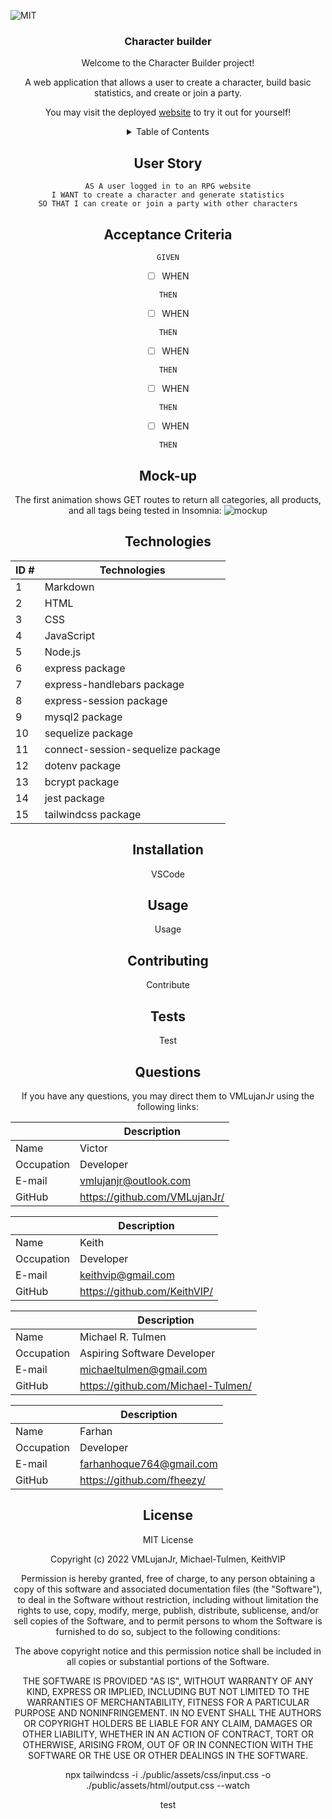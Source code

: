 ![MIT](https://img.shields.io/badge/License-MIT-blue)


<div align ="center">
<!-- # Character Builder -->
 <h3 align ="center">Character builder</h3>
<!-- ## Description -->
<p align = "center">
Welcome to the Character Builder project!

A web application that allows a user to create a character, build basic statistics, and create or join a party.

You may visit the deployed [website](?) to try it out for yourself!
<br />
<!-- ## Table of Contents -->

<!-- - [Character Builder](#character-builder)
  - [Description](#description)
  - [Table of Contents](#table-of-contents)
  - [User Story](#user-story)
  - [Acceptance Criteria](#acceptance-criteria)
  - [Mock-up](#mock-up)
  - [Technologies](#technologies)
  - [Installation](#installation)
  - [Usage](#usage)
  - [Contributing](#contributing)
  - [Tests](#tests)
  - [Questions](#questions)
  - [License](#license) -->

  <details>
  <summary>Table of Contents</summary>
  <ol>
    <li>
      <a href="#character-builder">Character Builder</a>
    </li>
    <li><a href="#description">Description</a></li>
    <li><a href="#user-story">User Story</a></li>
    <li><a href="#acceptance-criteria">Acceptance Criteria</a></li>
    <li><a href="mock-up">Mock Up</a></li>
    <li><a href="#technologies">Technologies</a></li>
    <li><a href="#installiation">Installiation</a></li>
    <li><a href="#usage">Usage</a></li>
    <li><a href="#contributing">Contributing</a></li>
    <li><a href="#test">Test</a></li>
    <li><a href="#license">License</a></li>
    <li><a href="#questions">Questions</a></li>
  </ol>
</details>

## User Story

```
AS A user logged in to an RPG website
I WANT to create a character and generate statistics
SO THAT I can create or join a party with other characters
```

## Acceptance Criteria

```
GIVEN
```

- [ ] WHEN

```
THEN
```

- [ ] WHEN

```
THEN
```

- [ ] WHEN

```
THEN
```

- [ ] WHEN

```
THEN
```

- [ ] WHEN

```
THEN
```

## Mock-up

The first animation shows GET routes to return all categories, all products, and all tags being tested in Insomnia:
![mockup](./public/assets/images/image.png)

## Technologies

| ID # | Technologies                      |
| ---- | --------------------------------- |
| 1    | Markdown                          |
| 2    | HTML                              |
| 3    | CSS                               |
| 4    | JavaScript                        |
| 5    | Node.js                           |
| 6    | express package                   |
| 7    | express-handlebars package        |
| 8    | express-session package           |
| 9    | mysql2 package                    |
| 10   | sequelize package                 |
| 11   | connect-session-sequelize package |
| 12   | dotenv package                    |
| 13   | bcrypt package                    |
| 14   | jest package                      |
| 15   | tailwindcss package               |

<p align = "right">

## Installation

VSCode

<p align = "right">

## Usage

Usage

<p align = "right">

## Contributing

Contribute

<p align = "right">

## Tests

Test

<p align = "right">

## Questions

If you have any questions, you may direct them to VMLujanJr using the following links:

|            | Description                     |
| ---------- | ------------------------------- |
| Name       | Victor                          |
| Occupation | Developer                       |
| E-mail     | <vmlujanjr@outlook.com>         |
| GitHub     | <https://github.com/VMLujanJr/> |

|            | Description                    |
| ---------- | ------------------------------ |
| Name       | Keith                          |
| Occupation | Developer                      |
| E-mail     | <keithvip@gmail.com>           |
| GitHub     | <https://github.com/KeithVIP/> |

|            | Description                          |
| ---------- | ------------------------------------ |
| Name       | Michael R. Tulmen                    |
| Occupation | Aspiring Software Developer          |
| E-mail     | <michaeltulmen@gmail.com>            |
| GitHub     | <https://github.com/Michael-Tulmen/> |

|            | Description                          |
| ---------- | ------------------------------------ |
| Name       | Farhan                               |
| Occupation | Developer                            |
| E-mail     | <farhanhoque764@gmail.com>           |
| GitHub     | <https://github.com/fheezy/>         |

<p align = "right">

## License

MIT License

Copyright (c) 2022 VMLujanJr, Michael-Tulmen, KeithVIP

Permission is hereby granted, free of charge, to any person obtaining a copy
of this software and associated documentation files (the "Software"), to deal
in the Software without restriction, including without limitation the rights
to use, copy, modify, merge, publish, distribute, sublicense, and/or sell
copies of the Software, and to permit persons to whom the Software is
furnished to do so, subject to the following conditions:

The above copyright notice and this permission notice shall be included in all
copies or substantial portions of the Software.

THE SOFTWARE IS PROVIDED "AS IS", WITHOUT WARRANTY OF ANY KIND, EXPRESS OR
IMPLIED, INCLUDING BUT NOT LIMITED TO THE WARRANTIES OF MERCHANTABILITY,
FITNESS FOR A PARTICULAR PURPOSE AND NONINFRINGEMENT. IN NO EVENT SHALL THE
AUTHORS OR COPYRIGHT HOLDERS BE LIABLE FOR ANY CLAIM, DAMAGES OR OTHER
LIABILITY, WHETHER IN AN ACTION OF CONTRACT, TORT OR OTHERWISE, ARISING FROM,
OUT OF OR IN CONNECTION WITH THE SOFTWARE OR THE USE OR OTHER DEALINGS IN THE
SOFTWARE.

npx tailwindcss -i ./public/assets/css/input.css -o ./public/assets/html/output.css --watch

test

<p align = "right">
